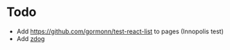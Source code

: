 # Todo
- Add https://github.com/gormonn/test-react-list to pages (Innopolis test)
- Add [zdog](https://zzz.dog/)

